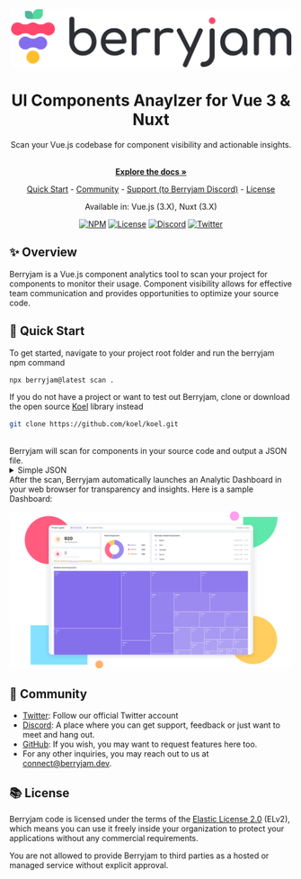 <div align="center">
  <a href="https://www.berryjam.dev/" target="_blank">
    <picture>
      <source media="(prefers-color-scheme: dark)" srcset="./assets/img/berryjam_logo_dark.png" width="500">
      <img alt="Berryjam" src="./assets/img/berryjam_logo_light.png" width="500">
    </picture>
  </a>
</div>

<h1 align="center">UI Components Anaylzer for Vue 3 & Nuxt</h1>

<div align="center">
  Scan your Vue.js codebase for component visibility and actionable insights.
</div>

<p align="center">
  <br/>
  <a href="https://docs.berryjam.dev" rel="dofollow"><strong>Explore the docs »</strong></a>
  <br />
</p>

<div align="center">
  
  [Quick Start](#rocket-quick-start) - [Community](#busts_in_silhouette-community) - [Support (to Berryjam Discord)][discord] - [License](#books-license)
  
  Available in: Vue.js (3.X), Nuxt (3.X)

  [![NPM](https://img.shields.io/npm/v/berryjam)](https://www.npmjs.com/package/berryjam)
  [![License](https://img.shields.io/npm/l/berryjam)](LICENSE.md)
  [![Discord](https://img.shields.io/discord/1103946598981054514?label=discord)][discord]
  [![Twitter](https://img.shields.io/twitter/follow/berryjamdev?label=Berryjamdev&style=social)][twitter] 
</div>

## :sparkles: Overview
Berryjam is a Vue.js component analytics tool to scan your project for components to monitor their usage. Component visibility allows for effective team communication and provides opportunities to optimize your source code.

## :rocket: Quick Start
To get started, navigate to your project root folder and run the berryjam npm command
```sh
npx berryjam@latest scan .
```
If you do not have a project or want to test out Berryjam, clone or download the open source [Koel](https://github.com/koel/koel) library instead
```sh
git clone https://github.com/koel/koel.git
```
<br/>
Berryjam will scan for components in your source code and output a JSON file.

<details>
  <summary>Simple JSON</summary>

```javascript
[
    {
        tag: "Overlay",
        total: 1,
        type: "internal",
        source: {
            filePath: "@/components/ui/Overlay.vue",
            fileProperty: {
                dataLastModified: "",
                lastModified: "",
                created: "",
                createdBy: "",
                updatedBy: ""
            }
        },
        details: [
            {
                source: "/Users/name/folder/koel-master/resources/assets/js/App.vue",
                rows: [2],
                property: {
                    dataLastModified: "",
                    lastModified: "",
                    created: "",
                    createdBy: "",
                    updatedBy: ""
                },
                total: 1,
            },
        ],
        children: {
            total: 0,
            tags: [],
            source: "",
        },
    },
    {
        tag: "DialogBox",
        total: 1,
        type: "internal",
        source: {
            filePath: "@/components/ui/DialogBox.vue",
            fileProperty: {
                dataLastModified: "",
                lastModified: "",
                created: "",
                createdBy: "",
                updatedBy: ""
            }
        },
        details: [
            {
                source: "/Users/name/folder/koel-master/resources/assets/js/App.vue",
                rows: [3],
                property: {
                    dataLastModified: "",
                    lastModified: "",
                    created: "",
                    createdBy: "",
                    updatedBy: ""
                },
                total: 1,
            },
        ],
        children: {
            total: 0,
            tags: [],
            source: "",
        },
    },
];
```

</details>
After the scan, Berryjam automatically launches an Analytic Dashboard in your web browser for transparency and insights. Here is a sample Dashboard:

![berryjam - dashboard](./assets/img/berryjam-dashboard.svg)

## :busts_in_silhouette: Community

- [Twitter][twitter]: Follow our official Twitter account
- [Discord][discord]: A place where you can get support, feedback or just want to meet and hang out.
- [GitHub](https://github.com/logicspark/berryjam): If you wish, you may want to request features here too.
- For any other inquiries, you may reach out to us at connect@berryjam.dev.

## :books: License

Berryjam code is licensed under the terms of the [Elastic License 2.0](LICENSE.md) (ELv2), which means you can use it freely inside your organization to protect your applications without any commercial requirements.

You are not allowed to provide Berryjam to third parties as a hosted or managed service without explicit approval.


[discord]: https://discord.gg/8SgTS4QdCd
[twitter]: https://twitter.com/Berryjamdev
[documentation]: https://docs.berryjam.dev
